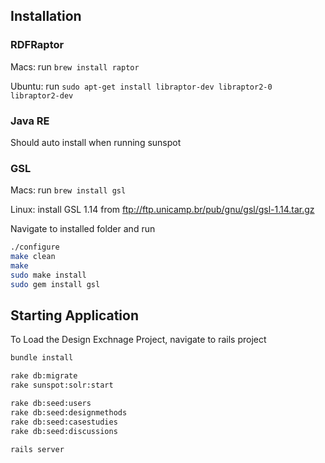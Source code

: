## Installation ##

### RDFRaptor ###
Macs: run `brew install raptor`

Ubuntu: run `sudo apt-get install libraptor-dev libraptor2-0 libraptor2-dev`

### Java RE ###

Should auto install when running sunspot

### GSL ###

Macs: run `brew install gsl`

Linux: install GSL 1.14 from ftp://ftp.unicamp.br/pub/gnu/gsl/gsl-1.14.tar.gz

Navigate to installed folder and run

```bash
./configure
make clean
make
sudo make install
sudo gem install gsl
```

## Starting Application ##

To Load the Design Exchnage Project, navigate to rails project

```bash
bundle install

rake db:migrate
rake sunspot:solr:start

rake db:seed:users
rake db:seed:designmethods
rake db:seed:casestudies
rake db:seed:discussions

rails server
```
